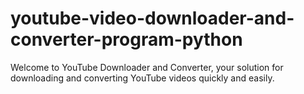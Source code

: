 # youtube-video-downloader-and-converter-program-python
Welcome to YouTube Downloader and Converter, your solution for downloading and converting YouTube videos quickly and easily.
